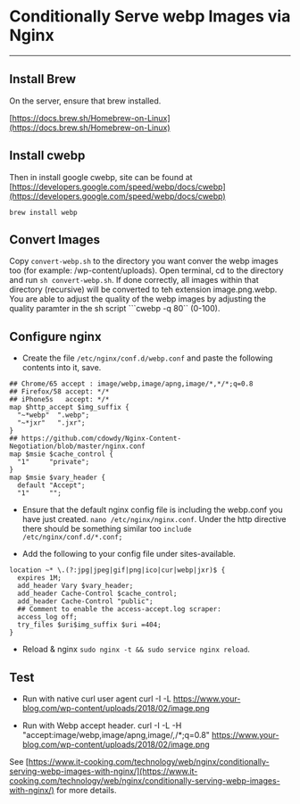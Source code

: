 # Conditionally Serve webp Images via Nginx

--- 

## Install Brew
On the server, ensure that brew installed.

[https://docs.brew.sh/Homebrew-on-Linux](https://docs.brew.sh/Homebrew-on-Linux)

## Install cwebp
Then in install google cwebp, site can be found at [https://developers.google.com/speed/webp/docs/cwebp](https://developers.google.com/speed/webp/docs/cwebp)

```
brew install webp
```

## Convert Images
Copy ```convert-webp.sh``` to the directory you want conver the webp images too (for example: /wp-content/uploads).
Open terminal, cd to the directory and run ```sh convert-webp.sh```. If done correctly, all images within that directory (recursive) will be converted to teh extension image.png.webp.
You are able to adjust the quality of the webp images by adjusting the quality paramter in the sh script ```cwebp -q 80`` (0-100).

## Configure nginx

- Create the file ```/etc/nginx/conf.d/webp.conf``` and paste the following contents into it, save.

```
## Chrome/65 accept : image/webp,image/apng,image/*,*/*;q=0.8
## Firefox/58 accept: */*
## iPhone5s   accept: */*
map $http_accept $img_suffix {
  "~*webp"  ".webp";
  "~*jxr"   ".jxr";
}
## https://github.com/cdowdy/Nginx-Content-Negotiation/blob/master/nginx.conf
map $msie $cache_control {
  "1"     "private";
}
map $msie $vary_header {
  default "Accept";
  "1"     "";
```

- Ensure that the default nginx config file is including the webp.conf you have just created. ```nano /etc/nginx/nginx.conf```. 
Under the http directive there should be something similar too ```include /etc/nginx/conf.d/*.conf;```

- Add the following to your config file under sites-available.

```
location ~* \.(?:jpg|jpeg|gif|png|ico|cur|webp|jxr)$ {
  expires 1M;
  add_header Vary $vary_header;
  add_header Cache-Control $cache_control;
  add_header Cache-Control "public";
  ## Comment to enable the access-accept.log scraper:
  access_log off;
  try_files $uri$img_suffix $uri =404;
}
```

- Reload & nginx ```sudo nginx -t && sudo service nginx reload```.

## Test

- Run with native curl user agent
curl -I -L https://www.your-blog.com/wp-content/uploads/2018/02/image.png

- Run with Webp accept header.
curl -I -L -H "accept:image/webp,image/apng,image/*,*/*;q=0.8" https://www.your-blog.com/wp-content/uploads/2018/02/image.png

See [https://www.it-cooking.com/technology/web/nginx/conditionally-serving-webp-images-with-nginx/](https://www.it-cooking.com/technology/web/nginx/conditionally-serving-webp-images-with-nginx/) for more details.
